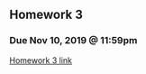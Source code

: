 ## Homework 3

### Due Nov 10, 2019 @ 11:59pm

[Homework 3 link](https://won-j.github.io/326_212-2019fall/hw/hw3.html)